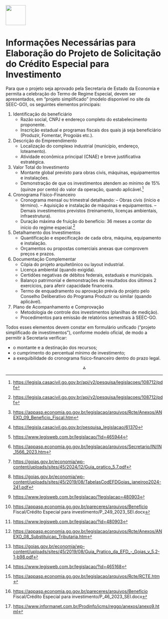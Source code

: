 <img src="https://r2cdn.perplexity.ai/pplx-full-logo-primary-dark%402x.png" style="height:64px;margin-right:32px"/>

# Informações Necessárias para Elaboração do Projeto de Solicitação do Crédito Especial para Investimento

Para que o projeto seja aprovado pela Secretaria de Estado da Economia e permita a celebração do Termo de Regime Especial, devem ser apresentados, em “projeto simplificado” (modelo disponível no site da SEEC-GO), os seguintes elementos principais:

1. Identificação do beneficiário
    - Razão social, CNPJ e endereço completo do estabelecimento proponente.
    - Inscrição estadual e programas fiscais dos quais já seja beneficiário (Produzir, Fomentar, Progoiás etc.).
2. Descrição do Empreendimento
    - Localização do complexo industrial (município, endereço, loteamento).
    - Atividade econômica principal (CNAE) e breve justificativa estratégica.
3. Valor Total do Investimento
    - Montante global previsto para obras civis, máquinas, equipamentos e instalações.
    - Demonstração de que os investimentos atendem ao mínimo de 15% (quinze por cento) do valor da operação, quando aplicável.[^1]
4. Cronograma Físico-Financeiro
    - Cronograma mensal ou trimestral detalhando:
– Obras civis (início e término).
– Aquisição e instalação de máquinas e equipamentos.
– Demais investimentos previstos (treinamento, licenças ambientais, infraestrutura).
    - Duração máxima de fruição do benefício: 36 meses a contar do início do regime especial.[^1]
5. Detalhamento dos Investimentos
    - Quantificação e especificação de cada obra, máquina, equipamento e instalação.
    - Orçamentos ou propostas comerciais anexas que comprovem preços e prazos.
6. Documentação Complementar
    - Cópia do projeto arquitetônico ou layout industrial.
    - Licença ambiental (quando exigida).
    - Certidões negativas de débitos federais, estaduais e municipais.
    - Balanço patrimonial e demonstrações de resultados dos últimos 2 exercícios, para aferir capacidade financeira.
    - Termo de enquadramento ou aprovação prévia do projeto pelo Conselho Deliberativo do Programa Produzir ou similar (quando aplicável).
7. Plano de Acompanhamento e Comprovação
    - Metodologia de controle dos investimentos (planilhas de medição).
    - Procedimentos para emissão de relatórios semestrais à SEEC-GO.

Todos esses elementos devem constar em formulário unificado (“projeto simplificado de investimentos”), conforme modelo oficial, de modo a permitir à Secretaria verificar:

- o montante e a destinação dos recursos;
- o cumprimento do percentual mínimo de investimento;
- a exequibilidade do cronograma físico-financeiro dentro do prazo legal.
<span style="display:none">[^10][^11][^12][^13][^14][^15][^16][^2][^3][^4][^5][^6][^7][^8][^9]</span>

<div style="text-align: center">⁂</div>

[^1]: https://legisla.casacivil.go.gov.br/api/v2/pesquisa/legislacoes/108712/pdf

[^2]: https://appasp.economia.go.gov.br/pareceres/arquivos/Benefício Fiscal/Crédito Especial para investimento/P_249_2023_SEI.docx

[^3]: https://www.legisweb.com.br/legislacao/?id=480903

[^4]: https://appasp.economia.go.gov.br/legislacao/arquivos/Rcte/Anexos/ANEXO_08_Substituicao_Tributaria.htm

[^5]: https://goias.gov.br/economia/wp-content/uploads/sites/45/2019/08/Guia_Pratico_da_EFD_-_Goias_v_5.2-1-b98.pdf

[^6]: https://www.legisweb.com.br/legislacao/?id=465168

[^7]: https://appasp.economia.go.gov.br/legislacao/arquivos/Rcte/RCTE.htm

[^8]: https://appasp.economia.go.gov.br/pareceres/arquivos/Benefício Fiscal/Crédito Especial para investimento/P_46_2023_SEI.docx

[^9]: https://www.informanet.com.br/Prodinfo/icms/reggo/anexos/anexo9.html

[^10]: https://appasp.economia.go.gov.br/legislacao/arquivos/Rcte/Anexos/ANEXO_09_Beneficio_Fiscal.htm

[^11]: https://legisla.casacivil.go.gov.br/pesquisa_legislacao/61370

[^12]: https://www.legisweb.com.br/legislacao/?id=465944

[^13]: https://appasp.economia.go.gov.br/legislacao/arquivos/Secretario/IN/IN_1566_2023.htm

[^14]: https://goias.gov.br/economia/wp-content/uploads/sites/45/2024/12/Guia_pratico_5.7.pdf

[^15]: https://goias.gov.br/economia/wp-content/uploads/sites/45/2019/08/TabelasCodEFDGoias_janeiroo2024-241.pdf

[^16]: https://www.legisweb.com.br/legislacao/?legislacao=480903

